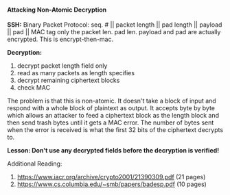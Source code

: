 #### Attacking Non-Atomic Decryption

**SSH:**
Binary Packet Protocol:
seq. # || packet length || pad length || payload || pad || MAC tag
only the packet len. pad len. payload and pad are actually encrypted. This is
encrypt-then-mac.

**Decryption:**
1. decrypt packet length field only
2. read as many packets as length specifies
3. decrypt remaining ciphertext blocks
4. check MAC

The problem is that this is non-atomic. It doesn't take a block of input and
respond with a whole block of plaintext as output. It accepts byte by byte which
allows an attacker to feed a ciphertext block as the length block and then send
trash bytes until it gets a MAC error. The number of bytes sent when the error
is received is what the first 32 bits of the ciphertext decrypts to.

**Lesson: Don't use any decrypted fields before the decryption is verified!**

Additional Reading:
1. https://www.iacr.org/archive/crypto2001/21390309.pdf (21 pages)
2. https://www.cs.columbia.edu/~smb/papers/badesp.pdf (10 pages)
